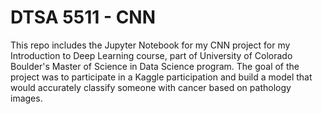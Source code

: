# DTSA 5511 - CNN
This repo includes the Jupyter Notebook for my CNN project for my Introduction to Deep Learning course, part of University of Colorado Boulder's Master of Science in Data Science program. The goal of the project was to participate in a Kaggle participation and build a model that would accurately classify someone with cancer based on pathology images.
